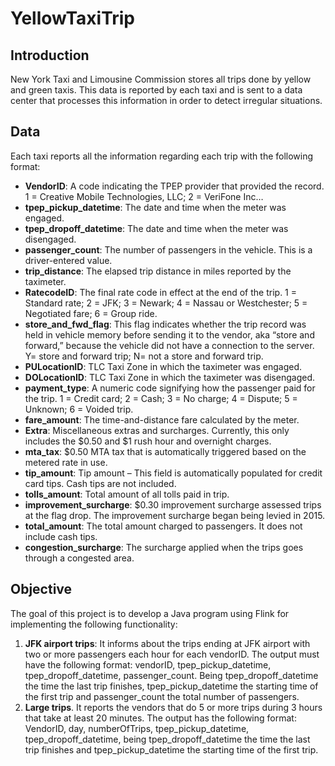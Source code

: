 # YellowTaxiTrip

## Introduction
New York Taxi and Limousine Commission stores all trips done by yellow and green taxis. This
data is reported by each taxi and is sent to a data center that processes this information in order to detect
irregular situations.

## Data
Each taxi reports all the information regarding each trip with the following format: 
* **VendorID**: A code indicating the TPEP provider that provided the record. 1 = Creative Mobile Technologies,
LLC; 2 = VeriFone Inc…
* **tpep_pickup_datetime**: The date and time when the meter was engaged.
* **tpep_dropoff_datetime**: The date and time when the meter was disengaged.
* **passenger_count**: The number of passengers in the vehicle. This is a driver-entered value.
* **trip_distance**: The elapsed trip distance in miles reported by the taximeter.
* **RatecodeID**: The final rate code in effect at the end of the trip. 1 = Standard rate; 2 = JFK; 3 = Newark; 4 =
Nassau or Westchester; 5 = Negotiated fare; 6 = Group ride.
* **store_and_fwd_flag**: This flag indicates whether the trip record was held in vehicle memory before
sending it to the vendor, aka “store and forward,” because the vehicle did not have a connection to the
server. Y= store and forward trip; N= not a store and forward trip.
* **PULocationID**: TLC Taxi Zone in which the taximeter was engaged.
* **DOLocationID**: TLC Taxi Zone in which the taximeter was disengaged.
* **payment_type**: A numeric code signifying how the passenger paid for the trip. 1 = Credit card; 2 = Cash;
3 = No charge; 4 = Dispute; 5 = Unknown; 6 = Voided trip.
* **fare_amount**: The time-and-distance fare calculated by the meter.
* **Extra**: Miscellaneous extras and surcharges. Currently, this only includes the $0.50 and $1 rush hour and
overnight charges.
* **mta_tax**: $0.50 MTA tax that is automatically triggered based on the metered rate in use.
* **tip_amount**: Tip amount – This field is automatically populated for credit card tips. Cash tips are not
included.
* **tolls_amount**: Total amount of all tolls paid in trip.
* **improvement_surcharge**: $0.30 improvement surcharge assessed trips at the flag drop. The
improvement surcharge began being levied in 2015.
* **total_amount**: The total amount charged to passengers. It does not include cash tips.
* **congestion_surcharge**: The surcharge applied when the trips goes through a congested area.

## Objective
The goal of this project is to develop a Java program using Flink for implementing the following
functionality:
1. **JFK airport trips**: It informs about the trips ending at JFK airport with two or more passengers
each hour for each vendorID. The output must have the following format: vendorID,
tpep_pickup_datetime, tpep_dropoff_datetime, passenger_count. Being
tpep_dropoff_datetime the time the last trip finishes, tpep_pickup_datetime the starting
time of the first trip and passenger_count the total number of passengers.
2. **Large trips**. It reports the vendors that do 5 or more trips during 3 hours that take at least 20
minutes. The output has the following format: VendorID, day, numberOfTrips,
tpep_pickup_datetime, tpep_dropoff_datetime, being tpep_dropoff_datetime the time the
last trip finishes and tpep_pickup_datetime the starting time of the first trip.
